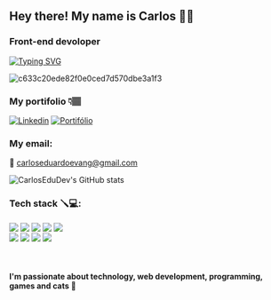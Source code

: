 ## Hey there! My name is Carlos 👋🏽

### Front-end devoloper
[![Typing SVG](https://readme-typing-svg.herokuapp.com/?color=845ef7&size=35&center=true&vCenter=true&width=1000&lines=Hello,+my+name+is+Carlos+Eduardo;I'm+19+years+old;I'm+from+Brazil;I'm+a+Front-end+Developer;The+future+is+today;Be+Welcome!+:%29)](https://git.io/typing-svg)<br>

![c633c20ede82f0e0ced7d570dbe3a1f3](https://user-images.githubusercontent.com/70382532/138322189-2db8df52-9dcb-40a0-88a8-c365466bd33d.gif)

### My portifolio 👇🏽


[![Linkedin](https://img.shields.io/badge/LinkedIn-0077B5?style=for-the-badge&logo=linkedin&logoColor=white)](https://www.linkedin.com/in/carlos-eduardo-310a5a255/)
[![Portifólio](https://img.shields.io/badge/WebSite-0077B5?style=for-the-badge&logo=website&logoColor=white)](https://portifolio-carlos-eduardo.netlify.app/)


### My email:
📧 carloseduardoevang@gmail.com

![CarlosEduDev's GitHub stats](https://github-readme-stats.vercel.app/api?username=CarlosEduDev&show_icons=true&theme=tokyonight)

### Tech stack 🪛💻:

<div style='display: inline_block'>
  <img align='center' src='https://img.shields.io/badge/HTML5-E34F26?style=for-the-badge&logo=html5&logoColor=white'>
  <img align='center' src='https://img.shields.io/badge/CSS3-1572B6?style=for-the-badge&logo=css3&logoColor=white'>
  <img align='center' src='https://img.shields.io/badge/JavaScript-323330?style=for-the-badge&logo=javascript&logoColor=F7DF1E'>
  <img align='center' src='https://img.shields.io/badge/TypeScript-007ACC?style=for-the-badge&logo=typescript&logoColor=white'>
  <img align='center' src='https://img.shields.io/badge/React-20232A?style=for-the-badge&logo=react&logoColor=61DAFB'>
  <br/>
  <img align='center' src='https://img.shields.io/badge/Node.js-43853D?style=for-the-badge&logo=node.js&logoColor=white'>
  <img align='center' src='https://img.shields.io/badge/MongoDB-4EA94B?style=for-the-badge&logo=mongodb&logoColor=white'>
  <img align='center' src='https://img.shields.io/badge/MySQL-4479A1?style=for-the-badge&logo=mysql&logoColor=white'>
  <img align='center' src='https://img.shields.io/badge/Express.js-000000?style=for-the-badge&logo=express&logoColor=white'>
</div>
<br/>

<br/>

#### I'm passionate about technology, web development, programming, games and cats 💖


